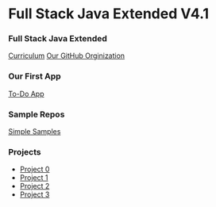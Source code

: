 # Full Stack Java Extended V4.1

### Full Stack Java Extended
[Curriculum](./curriculum.md)
[Our GitHub Orginization](https://github.com/210913-java-full-stack)

### Our First App
[To-Do App](./to-do-app/)

### Sample Repos
[Simple Samples](https://github.com/simple-samples)

### Projects
 - [Project 0](./notes/projects/project-0.md)
 - [Project 1]()
 - [Project 2]()
 - [Project 3]()
